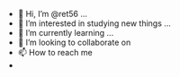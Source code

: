 - 👋 Hi, I’m @ret56 ...
- 👀 I’m interested in studying new things ...
- 🌱 I’m currently learning ...
- 💞️ I’m looking to collaborate on 
- 📫 How to reach me 
- 

<!---
ret56/ret56 is a ✨ special ✨ repository because its `README.md` (this file) appears on your GitHub profile.
You can click the Preview link to take a look at your changes.
--->
